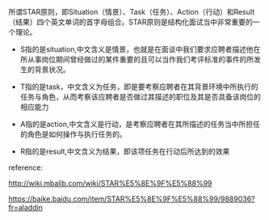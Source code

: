 所谓STAR原则，即Situation（情景）、Task（任务）、Action（行动）和Result（结果）四个英文单词的首字母组合。STAR原则是结构化面试当中非常重要的一个理论。

* S指的是situation,中文含义是情景，也就是在面谈中我们要求应聘者描述他在所从事岗位期间曾经做过的某件重要的且可以当作我们考评标准的事件的所发生的背景状况。

* T指的是task，中文含义为任务，即是要考察应聘者在其背景环境中所执行的任务与角色，从而考察该应聘者是否做过其描述的职位及其是否具备该岗位的相应能力

* A指的是action,中文含义是行动，是考察应聘者在其所描述的任务当中所担任的角色是如何操作与执行任务的。

* R指的是result,中文含义为结果，即该项任务在行动后所达到的效果

reference:

http://wiki.mbalib.com/wiki/STAR%E5%8E%9F%E5%88%99

https://baike.baidu.com/item/STAR%E5%8E%9F%E5%88%99/9889036?fr=aladdin